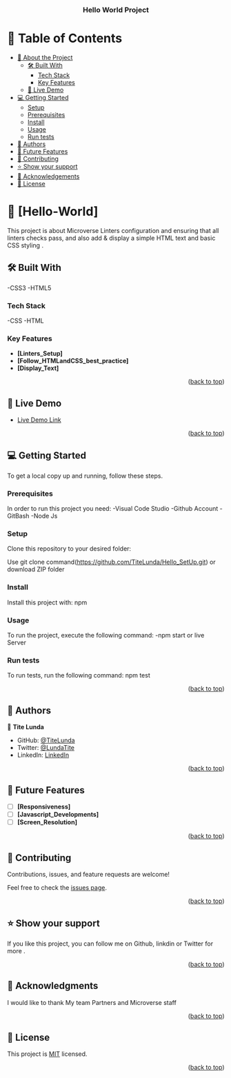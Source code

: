 <a name="readme-top"></a>
<div align="center">
  <br/>
  <h3><b>Hello World Project</b></h3>

</div>

# 📗 Table of Contents

- [📖 About the Project](#about-project)
  - [🛠 Built With](#built-with)
    - [Tech Stack](#tech-stack)
    - [Key Features](#key-features)
  - [🚀 Live Demo](#live-demo)
- [💻 Getting Started](#getting-started)
  - [Setup](#setup)
  - [Prerequisites](#prerequisites)
  - [Install](#install)
  - [Usage](#usage)
  - [Run tests](#run-tests)
- [👥 Authors](#authors)
- [🔭 Future Features](#future-features)
- [🤝 Contributing](#contributing)
- [⭐️ Show your support](#support)
- [🙏 Acknowledgements](#acknowledgements)
- [📝 License](#license)

# 📖 [Hello-World] <a name="about-project"></a>

This project is about Microverse Linters configuration and ensuring that all linters checks pass, and also add & display a simple HTML text and basic CSS styling .

## 🛠 Built With <a name="built-with"></a>
  -CSS3
  -HTML5

### Tech Stack <a name="tech-stack"></a>
  -CSS
  -HTML



### Key Features <a name="key-features"></a>

- **[Linters_Setup]**
- **[Follow_HTMLandCSS_best_practice]**
- **[Display_Text]**

<p align="right">(<a href="#readme-top">back to top</a>)</p>

## 🚀 Live Demo <a name="live-demo"></a>

- [Live Demo Link](https://github.com/TiteLunda/Hello_SetUp)

<p align="right">(<a href="#readme-top">back to top</a>)</p>

## 💻 Getting Started <a name="getting-started"></a>

To get a local copy up and running, follow these steps.

### Prerequisites

In order to run this project you need:
-Visual Code Studio
-Github Account
-GitBash
-Node Js

### Setup

Clone this repository to your desired folder:

Use git clone command(https://github.com/TiteLunda/Hello_SetUp.git) 
or download ZIP folder 

### Install

Install this project with:
npm

### Usage

To run the project, execute the following command:
-npm  start or live Server

### Run tests

To run tests, run the following command:
npm test

<p align="right">(<a href="#readme-top">back to top</a>)</p>

## 👥 Authors <a name="authors"></a>

👤 **Tite Lunda**

- GitHub: [@TiteLunda](https://github.com/TiteLunda)
- Twitter: [@LundaTite](https://twitter.com/LundaTite)
- LinkedIn: [LinkedIn](https://www.linkedin.com/in/tite-lunda-094956199/)

<p align="right">(<a href="#readme-top">back to top</a>)</p>

## 🔭 Future Features <a name="future-features"></a>

- [ ] **[Responsiveness]**
- [ ] **[Javascript_Developments]**
- [ ] **[Screen_Resolution]**

<p align="right">(<a href="#readme-top">back to top</a>)</p>

## 🤝 Contributing <a name="contributing"></a>

Contributions, issues, and feature requests are welcome!

Feel free to check the [issues page](https://github.com/TiteLunda/Hello_SetUp/issues).

<p align="right">(<a href="#readme-top">back to top</a>)</p>

## ⭐️ Show your support <a name="support"></a>

If you like this project, you can follow me on Github, linkdin or Twitter for more .

<p align="right">(<a href="#readme-top">back to top</a>)</p>

## 🙏 Acknowledgments <a name="acknowledgements"></a>

I would like to thank My team Partners and Microverse staff

<p align="right">(<a href="#readme-top">back to top</a>)</p>

## 📝 License <a name="license"></a>

This project is [MIT](./LICENSE) licensed.

<p align="right">(<a href="#readme-top">back to top</a>)</p>